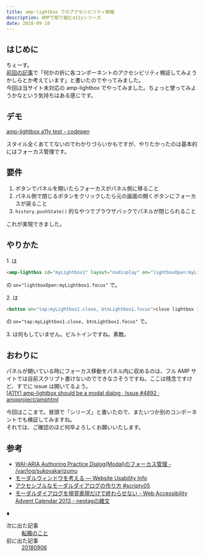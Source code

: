 ```yaml
---
title: amp-lightbox でのアクセシビリティ戦略
description: AMPで取り組むa11yシリーズ
date: 2018-09-10
---
```


## はじめに
ちぇーす。  
[前回の記事](20180906#-amp)で「何かの折に各コンポーネントのアクセシビリティ検証してみようかしらとか考えています」と書いたのでやってみました。  
今回は当サイト未対応の amp-lightbox でやってみました。ちょっと使ってみようかなという気持ちはある感じです。

## デモ
[amp-lightbox a11y test - codepen](https://codepen.io/hrfmmymt/pen/xaLoyJ)

スタイル全くあててないのでわかりづらいかもですが、やりたかったのは基本的にはフォーカス管理です。  

## 要件
1. ボタンでパネルを開いたらフォーカスがパネル側に移ること
1. パネル側で閉じるボタンをクリックしたら元の画面の開くボタンにフォーカスが戻ること
1. `history.pushState()` 的なやつでブラウザバックでパネルが閉じられること

これが実現できました。

## やりかた
1\. は
```html
<amp-lightbox id="myLightbox1" layout="nodisplay" on="lightboxOpen:myLightbox1.focus" role="dialog">
```
の `on="lightboxOpen:myLightbox1.focus"` で。

2\. は
```html
<button on="tap:myLightbox1.close, btnLightbox1.focus">close lightbox 1</button>
```
の `on="tap:myLightbox1.close, btnLightbox1.focus"` で。

3\. は何もしていません。ビルトインですね。素敵。

## おわりに
パネルが開いている時にフォーカス移動をパネル内に収めるのは、フル AMP サイトでは自前スクリプト書けないのでできなさそうですね。ここは残念ですけど、すでに issue は開いてるよう。  
[[A11Y] amp-lightbox should be a modal dialog · Issue #4892 · ampproject/amphtml](https://github.com/ampproject/amphtml/issues/4892)

今回はここまで。冒頭で「シリーズ」と書いたので、またいつか別のコンポーネントでも検証してみますね。  
それでは、ご確認のほど何卒よろしくお願いいたします。

## 参考
- [WAI-ARIA Authoring Practice Dialog(Modal)のフォーカス管理 - /var/log/sukoyakarizumu](http://sukoyakarizumu.hatenablog.com/entry/2017/12/03/171400)
- [モーダルウィンドウを考える &mdash; Website Usability Info](https://website-usability.info/2015/07/entry_150706.html)
- [アクセシブルなモーダルダイアログの作り方 #scripty05](https://www.slideshare.net/techblogyahoo/scripty05)
- [モーダルダイアログを視覚表現だけで終わらせない - Web Accessibility Advent Calendar 2013 - neotagの雑文](http://d.hatena.ne.jp/neotag/20131202/1385950612)
<footer class="post-footer">&#8718;</footer><nav class="post-recent"><dl><dt>次に出た記事</dt><dd><a href="20181017">転職のこと</a></dd><dt>前に出た記事</dt><dd><a href="20180906">20180906</a></dd></dl></nav>